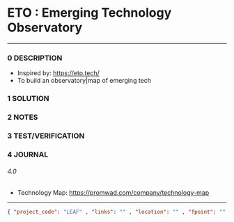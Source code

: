 # ETO : Emerging Technology Observatory 
--------------------------------
### 0 DESCRIPTION
- Inspired by: https://eto.tech/
- To build an observatory|map of emerging tech

### 1 SOLUTION


### 2 NOTES


### 3 TEST/VERIFICATION


### 4 JOURNAL

###### 4.0
- Technology Map:  https://promwad.com/company/technology-map


--------------------------------
```json
{ "project_code": "LEAF" , "links": "" , "location": "" , "fpoint": "" }
```
